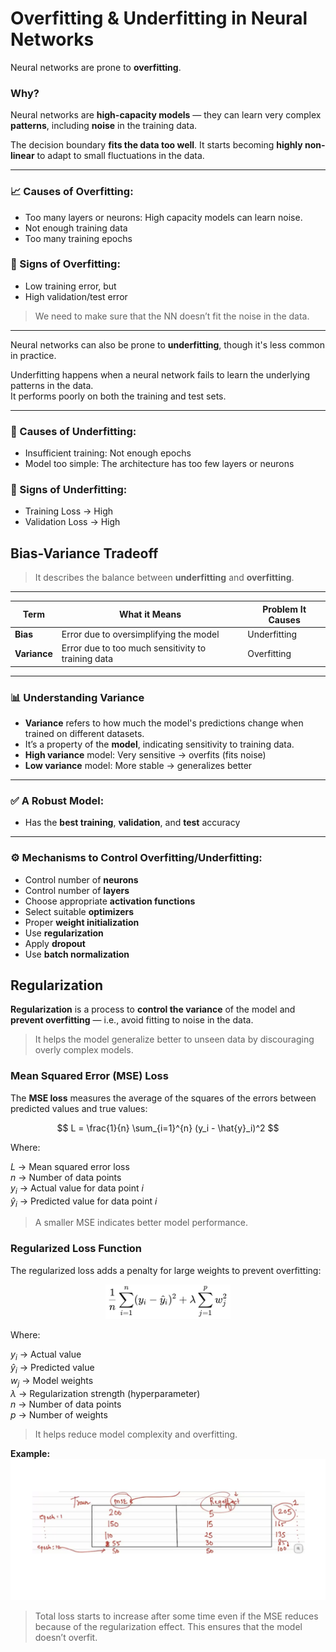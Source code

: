 # Overfitting & Underfitting in Neural Networks

Neural networks are prone to **overfitting**.

### Why?

Neural networks are **high-capacity models** — they can learn very complex **patterns**, including **noise** in the training data.

The decision boundary **fits the data too well**. It starts becoming **highly non-linear** to adapt to small fluctuations in the data.

---

### 📈 Causes of Overfitting:
- Too many layers or neurons: High capacity models can learn noise.
- Not enough training data
- Too many training epochs

### 🚨 Signs of Overfitting:
- Low training error, but
- High validation/test error

> We need to make sure that the NN doesn’t fit the noise in the data.

---

Neural networks can also be prone to **underfitting**, though it's less common in practice.

Underfitting happens when a neural network fails to learn the underlying patterns in the data.  
It performs poorly on both the training and test sets.

---

### 🧱 Causes of Underfitting:
- Insufficient training: Not enough epochs
- Model too simple: The architecture has too few layers or neurons

### 🛑 Signs of Underfitting:
- Training Loss → High  
- Validation Loss → High

## Bias-Variance Tradeoff

> It describes the balance between **underfitting** and **overfitting**.

---

| **Term**   | **What it Means**                                      | **Problem It Causes** |
|------------|--------------------------------------------------------|------------------------|
| **Bias**   | Error due to oversimplifying the model                 | Underfitting           |
| **Variance** | Error due to too much sensitivity to training data     | Overfitting            |

---

### 📊 Understanding Variance

- **Variance** refers to how much the model's predictions change when trained on different datasets.
- It’s a property of the **model**, indicating sensitivity to training data.
- **High variance** model: Very sensitive → overfits (fits noise)
- **Low variance** model: More stable → generalizes better

---

### ✅ A Robust Model:
- Has the **best training**, **validation**, and **test** accuracy

---

### ⚙️ Mechanisms to Control Overfitting/Underfitting:
- Control number of **neurons**
- Control number of **layers**
- Choose appropriate **activation functions**
- Select suitable **optimizers**
- Proper **weight initialization**
- Use **regularization**
- Apply **dropout**
- Use **batch normalization**

## Regularization

**Regularization** is a process to **control the variance** of the model and **prevent overfitting** — i.e., avoid fitting to noise in the data.

> It helps the model generalize better to unseen data by discouraging overly complex models.

### Mean Squared Error (MSE) Loss

The **MSE loss** measures the average of the squares of the errors between predicted values and true values:

$$
L = \frac{1}{n} \sum_{i=1}^{n} (y_i - \hat{y}_i)^2
$$

Where:

$L$ → Mean squared error loss  
$n$ → Number of data points  
$y_i$ → Actual value for data point $i$  
$\hat{y}_i$ → Predicted value for data point $i$  

> A smaller MSE indicates better model performance.

### Regularized Loss Function

The regularized loss adds a penalty for large weights to prevent overfitting:

<p align="center">
  <img src="notes_images/regularized_loss.png" alt="Regularized MSE Loss" width="200"/>
</p>

Where:

$y_i$ → Actual value  
$\hat{y}_i$ → Predicted value  
$w_j$ → Model weights  
$\lambda$ → Regularization strength (hyperparameter)  
$n$ → Number of data points  
$p$ → Number of weights

> It helps reduce model complexity and overfitting.

**Example:**
![regularization_example](notes_images/regularization_example.png)
> Total loss starts to increase after some time even if the MSE reduces because of the regularization effect. This ensures that the model doesn’t overfit.


